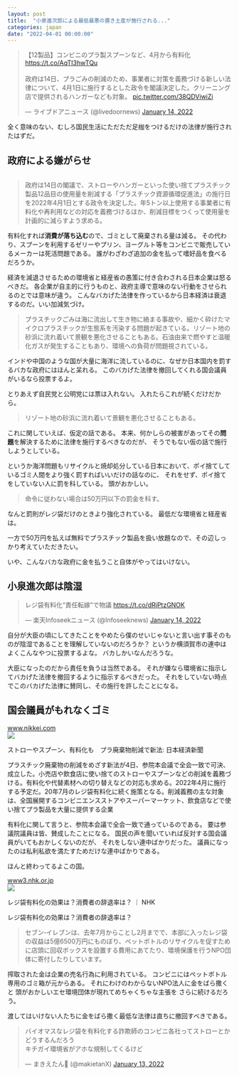 ```yaml
---
layout: post
title:  "小泉進次郎による最低最悪の置き土産が施行される..."
categories: japan
date: "2022-04-01 00:00:00"
---
```


<blockquote class="twitter-tweet tw-align-center"><p lang="ja" dir="ltr">【12製品】コンビニのプラ製スプーンなど、4月から有料化<a href="https://t.co/AqTI3hwTQu">https://t.co/AqTI3hwTQu</a><br><br>政府は14日、プラごみの削減のため、事業者に対策を義務づける新しい法律について、4月1日に施行するとした政令を閣議決定した。クリーニング店で提供されるハンガーなども対象。 <a href="https://t.co/38QDViwiZi">pic.twitter.com/38QDViwiZi</a></p>&mdash; ライブドアニュース (@livedoornews) <a href="https://twitter.com/livedoornews/status/1481877643859759104?ref_src=twsrc%5Etfw">January 14, 2022</a></blockquote> <script async src="https://platform.twitter.com/widgets.js" charset="utf-8"></script>

全く意味のない、むしろ国民生活にただただ足枷をつけるだけの法律が施行されたはずだ。

## 政府による嫌がらせ


<div class="card">
  <a href=""></a>
  <div class="card__header">
    <a href=""></a>
  </div>
  <div class="card__image">
    <img src="">
  </div>
  <div class="card__title">
    <p></p>
  </div>
  <div class="card__description">
    <p></p>
  </div>
</div>


> 政府は14日の閣議で、ストローやハンガーといった使い捨てプラスチック製品12品目の使用量を削減する「プラスチック資源循環促進法」の施行日を2022年4月1日とする政令を決定した。年5トン以上使用する事業者に有料化や再利用などの対応を義務づけるほか、削減目標をつくって使用量を計画的に減らすよう求める。

有料化すれば**消費が落ち込む**ので、ゴミとして廃棄される量は減る。
その代わり、スプーンを利用するゼリーやプリン、ヨーグルト等をコンビニで販売しているメーカーは死活問題である。
誰がわざわざ追加の金を払って嗜好品を食べるだろうか。

経済を減退させるための環境省と経産省の愚策に付き合わされる日本企業は怒るべきだ。
各企業が自主的に行うものと、政府主導で意味のない行動をさせられるのとでは意味が違う。
こんなバカげた法律を作っているから日本経済は衰退するのだ。いい加減気づけ。

> プラスチックごみは海に流出して生き物に絡まる事故や、細かく砕けたマイクロプラスチックが生態系を汚染する問題が起きている。リゾート地の砂浜に流れ着いて景観を悪化させることもある。石油由来で燃やすと温暖化ガスが発生することもあり、環境への負荷が問題視されている。

インドや中国のような国が大量に海洋に流しているのに、なぜか日本国内を罰するバカな政府にはほんと呆れる。
このバカげた法律を撤回してくれる国会議員がいるなら投票するよ。

とりあえず自民党と公明党には票は入れない。
入れたらこれが続くだけだから。

> リゾート地の砂浜に流れ着いて景観を悪化させることもある。

これに関していえば、仮定の話である。
本来、何かしらの被害があってその**問題**を解決するために法律を施行するべきなのだが、
そうでもない仮の話で施行しようとしている。

というか海洋問題もリサイクルと焼却処分している日本において、ポイ捨てしているゴミ人間をより強く罰すればいいだけの話なのに、
それをせず、ポイ捨てをしていない人に罰を科している。
頭がおかしい。

> 命令に従わない場合は50万円以下の罰金を科す。

なんと罰則がレジ袋だけのときより強化されている。
最低だな環境省と経産省は。

一方で50万円を払えば無料でプラスチック製品を扱い放題なので、その辺しっかり考えていただきたい。

いや、こんなバカな政府に金を払うこと自体がやってはいけない。

## 小泉進次郎は陰湿

<blockquote class="twitter-tweet tw-align-center"><p lang="ja" dir="ltr">レジ袋有料化“責任転嫁”で物議 <a href="https://t.co/dRjPtzGNOK">https://t.co/dRjPtzGNOK</a></p>&mdash; 楽天Infoseekニュース (@Infoseeknews) <a href="https://twitter.com/Infoseeknews/status/1481939918041804806?ref_src=twsrc%5Etfw">January 14, 2022</a></blockquote> <script async src="https://platform.twitter.com/widgets.js" charset="utf-8"></script>

自分が大臣の頃にしてきたことをやめたら僕のせいじゃないと言い出す事そのものが陰湿であることを理解していないのだろうか？
というか横須賀市の連中はよくこんなやつに投票するよな。
バカしかいなんだろうな。

大臣になったのだから責任を負うは当然である。
それが嫌なら環境省に指示してバカげた法律を撤回するように指示するべきだった。
それをしていない時点でこのバカげた法律に賛同し、その施行を許したことになる。

## 国会議員がもれなくゴミ


<div class="card">
  <a href="https://www.nikkei.com/article/DGXZQOUA036ZR0T00C21A6000000/"></a>
  <div class="card__header">
    <a href="https://www.nikkei.com/article/DGXZQOUA036ZR0T00C21A6000000/">www.nikkei.com</a>
  </div>
  <div class="card__image">
    <img src="https://article-image-ix.nikkei.com/https%3A%2F%2Fimgix-proxy.n8s.jp%2FDSXZQO0676117003062021000000-1.jpg?ixlib=js-2.3.2&auto=format%2Ccompress&ch=Width%2CDPR&q=45&fit=crop&bg=FFFFFF&w=1200&h=630&fp-x=0.75&fp-y=0.65&fp-z=1&crop=focalpoint&s=206886598f77445648da4614dbcf3ca6">
  </div>
  <div class="card__title">
    <p>ストローやスプーン、有料化も　プラ廃棄物削減で新法: 日本経済新聞</p>
  </div>
  <div class="card__description">
    <p>プラスチック廃棄物の削減をめざす新法が4日、参院本会議で全会一致で可決、成立した。小売店や飲食店に使い捨てのストローやスプーンなどの削減を義務づける。有料化や代替素材への切り替えなどの対応も求める。2022年4月に施行する予定だ。20年7月のレジ袋有料化に続く施策となる。削減義務の主な対象は、全国展開するコンビニエンスストアやスーパーマーケット、飲食店などで使い捨てプラ製品を大量に提供する企業</p>
  </div>
</div>


有料化に関して言うと、参院本会議で全会一致で通っているのである。
要は参議院議員は皆、賛成したことになる。
国民の声を聞いていれば反対する国会議員がいてもおかしくないのだが、
それをしない連中ばかりだった。
議員になったのは私利私欲を満たすためだけな連中ばかりである。

ほんと終わってるよこの国。


<div class="card">
  <a href="https://www3.nhk.or.jp/news/special/sakusakukeizai/articles/20210630.html"></a>
  <div class="card__header">
    <a href="https://www3.nhk.or.jp/news/special/sakusakukeizai/articles/20210630.html">www3.nhk.or.jp</a>
  </div>
  <div class="card__image">
    <img src="http://www3.nhk.or.jp/news/special/sakusakukeizai/articles/still/20210630/saku-20210630-poster.jpg">
  </div>
  <div class="card__title">
    <p>レジ袋有料化の効果は？消費者の辞退率は？ ｜ NHK</p>
  </div>
  <div class="card__description">
    <p>レジ袋有料化の効果は？消費者の辞退率は？</p>
  </div>
</div>


> セブン‐イレブンは、去年7月からことし2月までで、本部に入ったレジ袋の収益は5億6500万円にものぼり、ペットボトルのリサイクルを促すために店頭に回収ボックスを設置する費用にあてたり、環境保護を行うNPO団体に寄付したりしています。

搾取された金は企業の売名行為に利用されている。
コンビニにはペットボトル専用のゴミ箱が元からある。
それにわけのわからないNPO法人に金をばら撒くと
頭がおかしいエセ環境団体が現れてめちゃくちゃな主張を
さらに続けるだろう。

渡してはいけない人たちに金をばら撒く最低な法律は直ちに撤回すべきである。

<blockquote class="twitter-tweet tw-align-center"><p lang="ja" dir="ltr">バイオマスなレジ袋を有料化する詐欺師のコンビニ各社ってストローとかどうするんだろう<br>キチガイ環境省がアホな規制してくるけど</p>&mdash; まきえたん🥦 (@makietanX) <a href="https://twitter.com/makietanX/status/1481537721420058624?ref_src=twsrc%5Etfw">January 13, 2022</a></blockquote> <script async src="https://platform.twitter.com/widgets.js" charset="utf-8"></script>
